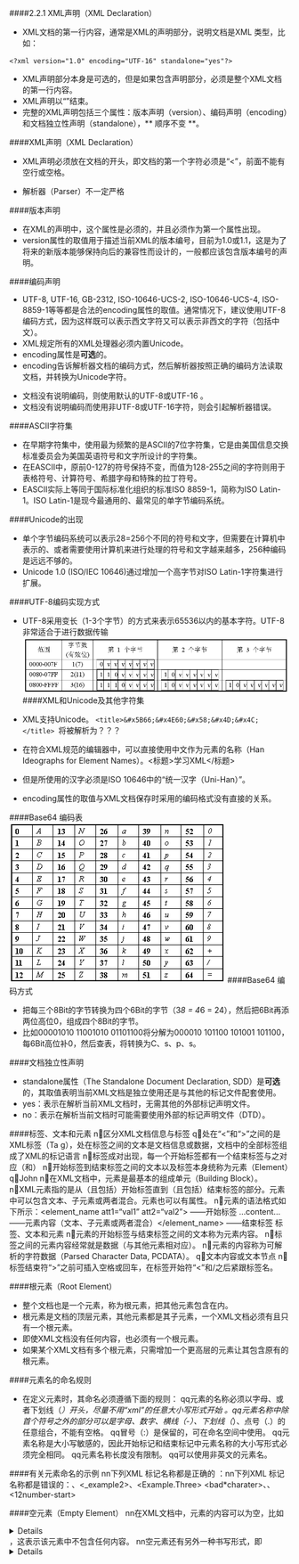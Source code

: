 ####2.2.1 XML声明（XML Declaration）
* XML文档的第一行内容，通常是XML的声明部分，说明文档是XML 类型，比如：
```
<?xml version="1.0" encoding="UTF-16" standalone="yes"?>
```
* XML声明部分本身是可选的，但是如果包含声明部分，必须是整个XML文档的第一行内容。
* XML声明以“<?xml”开始，到“?>”结束。
* 完整的XML声明包括三个属性：版本声明（version）、编码声明（encoding）和文档独立性声明（standalone），** 顺序不变 **。

####XML声明（XML Declaration）
* XML声明必须放在文档的开头，即文档的第一个字符必须是“<”，前面不能有空行或空格。
 + 解析器（Parser）不一定严格 

####版本声明
* 在XML的声明中，这个属性是必须的，并且必须作为第一个属性出现。
* version属性的取值用于描述当前XML的版本编号，目前为1.0或1.1，这是为了将来的新版本能够保持向后的兼容性而设计的，一般都应该包含版本编号的声明。

####编码声明
* UTF-8, UTF-16, GB-2312, ISO-10646-UCS-2, ISO-10646-UCS-4, ISO-8859-1等等都是合法的encoding属性的取值。通常情况下，建议使用UTF-8编码方式，因为这样既可以表示西文字符又可以表示非西文的字符（包括中文）。
* XML规定所有的XML处理器必须内置Unicode。
* encoding属性是**可选**的。
* encoding告诉解析器文档的编码方式，然后解析器按照正确的编码方法读取文档，并转换为Unicode字符。
 + 文档没有说明编码，则使用默认的UTF-8或UTF-16 。
 + 文档没有说明编码而使用非UTF-8或UTF-16字符，则会引起解析器错误。

####ASCII字符集
* 在早期字符集中，使用最为频繁的是ASCII的7位字符集，它是由美国信息交换标准委员会为美国英语符号和文字所设计的字符集。
* 在EASCII中，原前0-127的符号保持不变，而值为128-255之间的字符则用于表格符号、计算符号、希腊字母和特殊的拉丁符号。
* EASCII实际上等同于国际标准化组织的标准ISO 8859-1，简称为ISO Latin-1。ISO Latin-1是现今最通用的、最常见的单字节编码系统。

####Unicode的出现
* 单个字节编码系统可以表示28=256个不同的符号和文字，但需要在计算机中表示的、或者需要使用计算机来进行处理的符号和文字越来越多，256种编码是远远不够的。
* Unicode 1.0 (ISO/IEC 10646)通过增加一个高字节对ISO Latin-1字符集进行扩展。


####UTF-8编码实现方式
* UTF-8采用变长（1-3个字节）的方式来表示65536以内的基本字符。UTF-8非常适合于进行数据传输 
![](/assets/2.3.bmp)
####XML和Unicode及其他字符集
* XML支持Unicode。
`<title>&#x5B66;&#x4E60;&#x58;&#x4D;&#x4C;</title> `将被解析为？？？

* 在符合XML规范的编辑器中，可以直接使用中文作为元素的名称（Han Ideographs for Element Names）。<标题>学习XML</标题>
* 但是所使用的汉字必须是ISO 10646中的“统一汉字（Uni-Han）”。
* encoding属性的取值与XML文档保存时采用的编码格式没有直接的关系。

####Base64 编码表 
![](/assets/2.4.bmp)
####Base64 编码方式 
* 把每三个8Bit的字节转换为四个6Bit的字节（3*8 = 4*6 = 24），然后把6Bit再添两位高位0，组成四个8Bit的字节。
* 比如00001010 11001010 01101100将分解为000010 101100 101001 101100，每6Bit高位补0，然后查表，将转换为C、s、p、s。

####文档独立性声明 
* standalone属性（The Standalone Document Declaration, SDD）是**可选**的，其取值表明当前XML文档是独立使用还是与其他的标记文件配套使用。
* yes：表示在解析当前XML文档时，无需其他的外部标记声明文件。
* no：表示在解析当前文档时可能需要使用外部的标记声明文件（DTD）。

####标签、文本和元素 
n区分XML文档信息与标签 q处在“<”和“>”之间的是XML标签（Ta g），处在标签之间的文本是文档信息或数据，文档中的全部标签组成了XML的标记语言 
n标签成对出现，每一个开始标签都有一个结束标签与之对应（<name>和</name>）
n开始标签到结束标签之间的文本以及标签本身统称为元素（Element）q<name>John</name> 
n在XML文档中，元素是最基本的组成单元（Building Block）。
nXML元素指的是从（且包括）开始标签直到（且包括）结束标签的部分。元素中可以包含文本、子元素或两者混合。元素也可以有属性。
n元素的语法格式如下所示：<element_name att1=“val1” att2=“val2”> ――开始标签 ...content... ――元素内容（文本、子元素或两者混合）</element_name> ――结束标签 标签、文本和元素 
n元素的开始标签与结束标签之间的文本称为元素内容。
n标签之间的元素内容经常就是数据（与其他元素相对应）。
n元素的内容称为可解析的字符数据（Parsed Character Data, PCDATA）。
q文本内容或文本节点 n标签结束符“>”之前可插入空格或回车，在标签开始符“<”和/之后紧跟标签名。

####根元素（Root Element）
* 整个文档也是一个元素，称为根元素，把其他元素包含在内。
* 根元素是文档的顶层元素，其他元素都是其子元素，一个XML文档必须有且只有一个根元素。
* 即使XML文档没有任何内容，也必须有一个根元素。
* 如果某个XML文档有多个根元素，只需增加一个更高层的元素让其包含原有的根元素。



####元素名的命名规则
* 在定义元素时，其命名必须遵循下面的规则：
qq元素的名称必须以字母、或者下划线（_）开头，尽量不用“xml”的任意大小写形式开始
。qq元素名称中除首个符号之外的部分可以是字母、数字、横线（-）、下划线（_）、点号（.）的任意组合，不能有空格。
qq冒号（:）是保留的，可在命名空间中使用。
qq元素名称是大小写敏感的，因此开始标记和结束标记中元素名称的大小写形式必须完全相同。
qq元素名称长度没有限制。
qq可以使用非英文的元素名。

####有关元素命名的示例
 nn下列XML 标记名称都是正确的
：nn下列XML 标记名称都是错误的：<example-one>、<_example2>、<Example.Three> <bad*charater>、<illegal space>、<12number-start> 

####空元素（Empty Element）
nn在XML文档中，元素的内容可以为空，比如<details></details>，这表示该元素中不包含任何内容。
nn空元素还有另外一种书写形式，即<details/>，/与>必须在一起，这个标记既是开始标记又是结束标记。上面两种写法是完全等价的。
nn空元素是指不包含任何内容的元素，但是在其开始标记中可以包含属性，比如：<details about="Location"></details>

####属性（Attribute）
nn属性不能独立于元素而存在，通常以名-值对的形式出现，属性的取值必须加上引号（单引号或者双引号）。
nn属性的名-值对用于描述当前元素的某个方面的特征，比如：
nn元素的命名规则同样适用于属性的命名
。nn属性都必须有一个值，即使其值为空字符串（””）<authorfirstname="tom"lastname="hanks"></ author> 

####元素VS.属性
nn元素内容中的子元素和属性，都可以用来刻画该元素某个方面的特征。
nn那么在实际使用时，应该选择哪一种方式呢？<book> <author> <firstname>tom</firstname> <lastname>hanks</lastname> </author> ...... </book> 
元素VS.属性
nn对于简单的标量数据（无结构的数据），可以采用属性，否则应该采用子元素。
nn对于可能在数目上发生变化的特性，应该使用子元素，比如某本书籍可能有多个作者：
nn这种方法修改了元数据的内容，即属性名称本身，可能会影响到已经编写的用于解析该文档的应用程序。所以，使用子元素的方案在可扩展性方面更好。<book> <author>tom hanks</author> <author>mike jimmy</author> ...... </book> <bookauthor1="tom hanks"author2="mike jimmy">...</book> 

####有关XML文档中的元素的补充说明 
nn一个元素可以包含任意多个子元素，可以包含多个同名的子元素。nn元素之间不存在对称关系。
nn子元素的顺序是非常重要的，比如在前面的例子中，第一个author元素可能表示该书籍的第一作者，而第二个author元素表示第二作者，所以颠倒顺序后含义完全不同。有关XML文档中的属性的补充说明 
nn元素在其开始标记中可以包含任意多个属性，但不能包含同名的属性。
nn对于一个元素所有的属性，它们不分先后顺序，因为它们之间可以通过名称相互区别。
nn充分认识和理解元素和属性之间的区别，这对于学习后面的内容是非常重要的。

####元素的文本内容
nn元素开始标记和结束标记之间的数据称为该元素的内容，而元素可以包含子元素、文本或者两者的混合作为其内容。
nn文本内容也是XML文档中一种非常重要的信息表现形式。比如：
nn对于计算机程序（比如XML解析器）来说，如何能够确定文本内容和元素标记之间的边界呢？<author>tom hanks</author> 元素的文本内容
nn根据元素的语法，我们知道，< >之间的文本是元素的标记，换句话说，<和>符号在XML语法中具有特殊的含义。
nn如果文本内容中出现了<号，比如<lessthan>one<two</lessthan> ？？？
nn关键在于，<可能会产生歧义（究竟是小于号本身、还是XML标记的开始符号），所以<号不能直接在文本内容中出现。

####文本内容中不应该出现的特殊字符 
nnXML 1.0 规范中定义了五种预定义实体：nn而除此以外的的其他实体，必须在使用前进行声明。字符 预定义实体 < < > > & & ' ' " " <lessthan>one<two</lessthan>（解析之后将会还原）CDATA (Character Data) 
nn预定义实体为某些非法字符（<和&）提供了相应的替代使用方式，但使用起来不太方便，同时会降低原始XML文档的可读性。
nnXML1.0规范为此提供了另一种解决方案，即CDATA段。
nn假设XML文档的某块文本内容中包含大量的特殊字符，那么可以将整个文本块的内容放入到一个CDATA段中（<![CDATA[......]]>）。

####CDATA (Character Data) 
nn使用CDATA段，可以告诉解析器不要试图从该文本块中查找XML标记，它仅仅就是文本内容，从而避免了歧义的产生，因此可以使用非法字符。
nn同理，CDATA段的文本内容中不能直接出现]]>，并且CDATA段不应该嵌套使用。如果需要]]>，使用]]><comparison><![CDATA[6 is < 7 & 7 > 6]]></comparison>

####空白字符（White Space）
nnXML 1.0规范明确指出，XML文档中的空白字符包括空格、回车、换行、制表等四种符号。
nn在缺省的情况下，对于连续出现的空白字符，解析器会将其缩减为一个空格字符。
nnWindows行结束符用换行符和回车符两个字符，UNIX只用换行符，为提高互操作性，XML解析器在处理之前把所有的行结束符转换为单个换行符。

####XML文档的良构性规则
nn通常将语法形式上正确的XML文档称为良构的（Well-formed）XML文档，这是对XML文档的最基本的要求，其目的是确保能够将文档转换为树型结构，从而使用计算机程序对其进行正确地解析。
nn良构的XML文档必须满足的下面五个要求。XML文档的良构性规则1. 开始标记必须与结束标记相对应；2. 标记是大小写敏感的；3. 标记必须正确地嵌套；<book><author>tom hanks</author></book> 是正确的<book><author>tom hanks</book> 是错误的<book>...</book> 是正确的 <book>...</Book> 是错误的<book><author>tom hanks</book></author> 是错误的


XML文档的良构性规则4. 属性值必须使用引号扩起来；5. 有且只有一个根元素。这段内容称为XML片段。<details about=Location /> 是错误的<author>tom hanks</author> <author>mike jimmy</author> 是错误的 

####注释（Comment）
nn作为标记语言的一种，XML使用了HTML相同的注释语法，即：<!-- ........ -->。
nn注释中不应该出现两个连续的横线（-），因为这是标记注释的特殊符号。nn注释不应该出现在元素的标签中，注释之中不应该嵌套注释。
nn注释只是给阅读XML带来便利，解析器不传递给应用程序。<middle></middle <!-- John lost his middle name in a fire -->><!-- John lost his middle name --in a fire -->

####处理指令（Processing Instruction）
nn有时需要在XML文档中嵌入应用程序专用指令，控制文档的处理过程，XML通过PI机制实现其功能。
nn插入的指令不属于文档数据，但会传送给应用程序。
nn在<?后面跟一个应用程序名（PITarget），这个应用程序接收处理指令，之后直到结束符?>都是希望执行的指令。
nnPITarget遵从与元素和属性一样的命名规则
qqPITarget: nameprocessorqqPI: PRINT nickname 处理指令（Processing Instruction）
nn处理指令要谨慎使用
nn可以使用在HTML中只能在注释里的信息，将其传递给应用程序
nnXML声明语句不是一个处理指令，可能存在两种错误情况
pp试图从XML解析器获取XML声明语句的内容
pp在XML文档的其他地方插入声明语句

####XML中的错误 
nn一般性错误仅违反规范中的规则，但其结果不能确定，允许XML处理器从这类错误中恢复正常，并继续处理其他内容。
nn致命性错误比一般性错误严重，当解析器遇到一个致命性错误时，就不能继续正常运行（可能继续处理XML文档，进一步找出文档中的其他错误）。任何导致XML文档不能成为一个良构文档的错误都是致命的错误。nn严格按照XML语法编写一个XML文档，可以立刻发现文档中的错误并改正过来。
